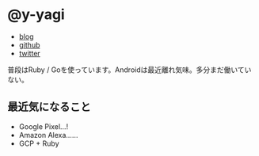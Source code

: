 # @y-yagi

* [blog](http://y-yagi.tumblr.com/)
* [github](https://github.com/y-yagi)
* [twitter](https://twitter.com/y_yagi)

普段はRuby / Goを使っています。Androidは最近離れ気味。多分まだ働いていない。

## 最近気になること

* Google Pixel…!
* Amazon Alexa……
* GCP + Ruby
